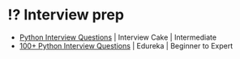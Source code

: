 # ⁉ Interview prep
- [Python Interview Questions](https://www.interviewcake.com/python-interview-questions) | Interview Cake | Intermediate
- [100+ Python Interview Questions](https://www.edureka.co/blog/interview-questions/python-interview-questions/) | Edureka | Beginner to Expert

